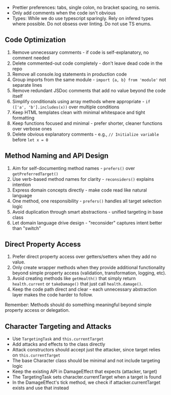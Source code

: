 - Prettier preferences: tabs, single colon, no bracket spacing, no semis.
- Only add comments when the code isn't obvious
- Types: While we do use typescript sparingly. Rely on infered types where possible. Do not obsess over linting. Do not use TS enums.

## Code Optimization

1. Remove unnecessary comments - if code is self-explanatory, no comment needed
2. Delete commented-out code completely - don't leave dead code in the repo
3. Remove all console.log statements in production code
4. Group imports from the same module - `import {a, b} from 'module'` not separate lines
5. Remove redundant JSDoc comments that add no value beyond the code itself
6. Simplify conditionals using array methods where appropriate - `if (['a', 'b'].includes(x))` over multiple conditions
7. Keep HTML templates clean with minimal whitespace and tight formatting
8. Keep functions focused and minimal - prefer shorter, cleaner functions over verbose ones
9. Delete obvious explanatory comments - e.g., `// Initialize variable` before `let x = 0`

## Method Naming and API Design

1. Aim for self-documenting method names - `prefers()` over `getPreferredTarget()`
2. Use verb-based method names for clarity - `reconsiders()` explains intention
3. Express domain concepts directly - make code read like natural language
4. One method, one responsibility - `prefers()` handles all target selection logic
5. Avoid duplication through smart abstractions - unified targeting in base class
6. Let domain language drive design - "reconsider" captures intent better than "switch"

## Direct Property Access

1. Prefer direct property access over getters/setters when they add no value.
2. Only create wrapper methods when they provide additional functionality beyond simple property access (validation, transformation, logging, etc).
3. Avoid creating methods like `getHealth()` that simply return `health.current` or `takeDamage()` that just call `health.damage()`.
4. Keep the code path direct and clear - each unnecessary abstraction layer makes the code harder to follow.

Remember: Methods should do something meaningful beyond simple property access or delegation.

## Character Targeting and Attacks

- Use `TargetingTask` and `this.currentTarget`
- Add attacks and effects to the class directly
- Attack constructors should accept just the attacker, since target relies on `this.currentTarget`
- The base Character class should be minimal and not include targeting logic
- Keep the existing API in DamageEffect that expects (attacker, target)
- The TargetingTask sets character.currentTarget when a target is found
- In the DamageEffect's tick method, we check if attacker.currentTarget exists and use that instead
